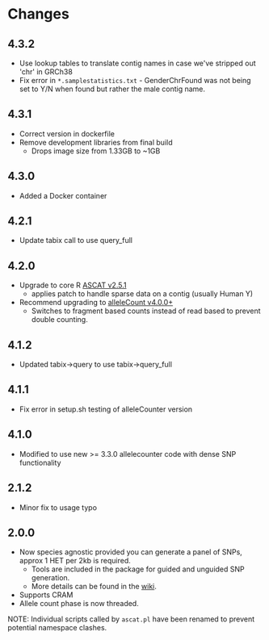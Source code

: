 # Changes

## 4.3.2

* Use lookup tables to translate contig names in case we've stripped out 'chr' in GRCh38
* Fix error in `*.samplestatistics.txt` - GenderChrFound was not being set to Y/N when found but rather the male contig name.

## 4.3.1

* Correct version in dockerfile
* Remove development libraries from final build
  * Drops image size from 1.33GB to ~1GB

## 4.3.0

* Added a Docker container

## 4.2.1

* Update tabix call to use query_full

## 4.2.0

* Upgrade to core R [ASCAT v2.5.1](https://github.com/Crick-CancerGenomics/ascat/releases/tag/v2.5)
  * applies patch to handle sparse data on a contig (usually Human Y)
* Recommend upgrading to [alleleCount v4.0.0+](https://github.com/cancerit/alleleCount/releases)
  * Switches to fragment based counts instead of read based to prevent double counting.

## 4.1.2

* Updated tabix->query to use tabix->query_full

## 4.1.1

* Fix error in setup.sh testing of alleleCounter version

## 4.1.0

* Modified to use new >= 3.3.0 allelecounter code with dense SNP functionality

## 2.1.2

* Minor fix to usage typo

## 2.0.0

* Now species agnostic provided you can generate a panel of SNPs, approx 1 HET per 2kb is required.
  * Tools are included in the package for guided and unguided SNP generation.
  * More details can be found in the [wiki](https://github.com/cancerit/ascatNgs/wiki).
* Supports CRAM
* Allele count phase is now threaded.

NOTE: Individual scripts called by `ascat.pl` have been renamed to prevent potential namespace clashes.
